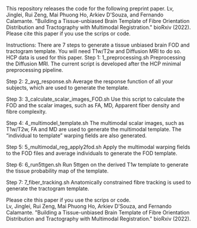 This repository releases the code for the following preprint paper.
Lv, Jinglei, Rui Zeng, Mai Phuong Ho, Arkiev D'Souza, and Fernando Calamante. "Building a Tissue-unbiased Brain Template of Fibre Orientation Distribution and Tractography with Multimodal Registration." bioRxiv (2022).
Please cite this paper if you use the scrips or code.

Instructions:
There are 7 steps to generate a tissue unbiased brain FOD and tractogram template. You will need T1w/T2w and Diffusion MRI to do so. HCP data is used for this paper.
Step 1: 1_preprocessing.sh
        Preprocessing the Diffusion MRI. 
        The current script is developed after the HCP minimal preprocessing pipeline.
        
Step 2: 2_avg_response.sh
        Average the response function of all your subjects, which are used to generate the template.

Step 3: 3_calculate_scalar_images_FOD.sh
       Use this script to calculate the FOD and the scalar images, such as FA, MD, Apparent fiber density and fibre complexity.
       
Step 4: 4_multimodel_template.sh
       The multimodal scalar images, such as T1w/T2w, FA and MD are used to generate the multimodal template. The “individual to template” warping fields are also generated.
       
Step 5: 5_multimodal_reg_apply2fod.sh
       Apply the multimodal warping fields to the FOD files and average individuals to generate the FOD template.
       
Step 6: 6_run5ttgen.sh
       Run 5ttgen on the derived T1w template to generate the tissue probability map of the template.
       
Step 7: 7_fiber_tracking.sh
      Anatomically constrained fibre tracking is used to generate the tractogram template.

Please cite this paper if you use the scrips or code.     
Lv, Jinglei, Rui Zeng, Mai Phuong Ho, Arkiev D'Souza, and Fernando Calamante. "Building a Tissue-unbiased Brain Template of Fibre Orientation Distribution and Tractography with Multimodal Registration." bioRxiv (2022).
